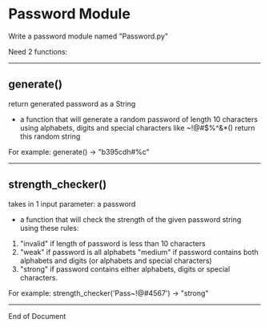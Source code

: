 # Password Module

Write a password module named "Password.py"

Need 2 functions:

----

## generate()
return generated password as a String

* a function that will generate a random password
of length 10 characters using alphabets, digits
and special characters like ~!@#$%^&*()
return this random string

For example: generate() -> "b395cdh#%c"

----

## strength_checker()
takes in 1 input parameter: a password

* a function that will check the strength of the
given password string using these rules:
<ol>
<li>"invalid" if length of password is less than
10 characters</li>
<li>"weak" if password is all alphabets
"medium" if password contains both alphabets
         and digits (or alphabets and special characters)</li>
<li>"strong" if password contains either alphabets,
         digits or special characters.</li>
</ol>

For example: strength_checker('Pass~!@#4567') -> "strong"

----
End of Document
